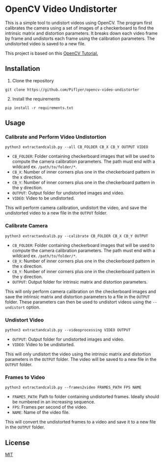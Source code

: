 # OpenCV Video Undistorter
This is a simple tool to undistort videos using OpenCV. The program first calibrates the camera using a set of images of a checkerboard to find the intrinsic matrix and distortion parameters. It breaks down each video frame by frame and undistorts each frame using the calibration parameters. The undistorted video is saved to a new file. 

This project is based on this [OpenCV Tutorial.](https://docs.opencv.org/4.x/dc/dbb/tutorial_py_calibration.html)

## Installation
1) Clone the repository

``git clone https://github.com/Piflyer/opencv-video-undistorter``

2) Install the requirements

``pip install -r requirements.txt``

## Usage
### Calibrate and Perform Video Undistortion
``python3 extractandcalib.py --all CB_FOLDER CB_X CB_Y OUTPUT VIDEO``

* ``CB_FOLDER``: Folder containing checkerboard images that will be used to compute the camera calibration parameters. The path must end with a wildcard ex. ``/path/to/folder/*``.
* ``CB_X``: Number of inner corners plus one in the checkerboard pattern in the x direction.
* ``CB_Y``: Number of inner corners plus one in the checkerboard pattern in the y direction.
* ``OUTPUT``: Output folder for undistorted images and video.
* ``VIDEO``: Video to be undistorted.

This will perform camera calibration, undistort the video, and save the undistorted video to a new file in the ``OUTPUT`` folder.

### Calibrate Camera
``python3 extractandcalib.py --calibrate CB_FOLDER CB_X CB_Y OUTPUT``
* ``CB_FOLDER``: Folder containing checkerboard images that will be used to compute the camera calibration parameters. The path must end with a wildcard ex. ``/path/to/folder/*``.
* ``CB_X``: Number of inner corners plus one in the checkerboard pattern in the x direction.
* ``CB_Y``: Number of inner corners plus one in the checkerboard pattern in the y direction.
* ``OUTPUT``: Output folder for intrinsic matrix and distortion parameters.

This will only perform camera calibration on the checkerboard images and save the intrinsic matrix and distortion parameters to a file in the ``OUTPUT`` folder. These parameters can then be used to undistort videos using the ``--undistort`` option.

### Undistort Video
``python3 extractandcalib.py --videoprocessing VIDEO OUTPUT``
* ``OUTPUT``: Output folder for undistorted images and video.
* ``VIDEO``: Video to be undistorted.

This will only undistort the video using the intrinsic matrix and distortion parameters in the ``OUTPUT`` folder. The video will be saved to a new file in the ``OUTPUT`` folder.

### Frames to Video
``python3 extractandcalib.py --frames2video FRAMES_PATH FPS NAME``
* ``FRAMES_PATH``: Path to folder containing undistorted frames. Ideally should be numbered in an increasing sequence.
* ``FPS``: Frames per second of the video.
* ``NAME``: Name of the video file.

This will convert the undistorted frames to a video and save it to a new file in the ``OUTPUT`` folder.

## License
[MIT](LICENSE)
